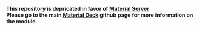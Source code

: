 <b>This repository is depricated in favor of <a href="https://github.com/CDeenen/MaterialServer/releases">Material Server</a><br>
Please go to the main <a href="https://github.com/CDeenen/MaterialDeck">Material Deck</a> github page for more information on the module.